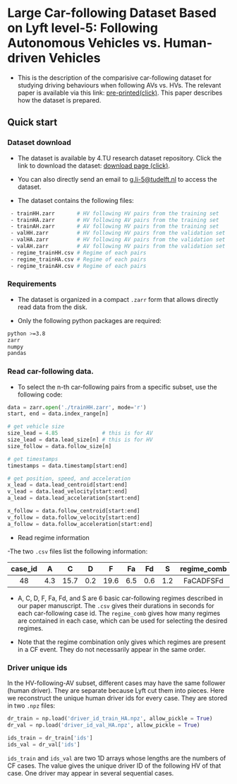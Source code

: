 # Large Car-following Dataset Based on Lyft level-5: Following Autonomous Vehicles vs. Human-driven Vehicles

- This is the description of the comparisive car-following dataset for studying driving behaviours when following AVs vs. HVs. The relevant paper is available via this link: [pre-printed(click)](https://arxiv.org/abs/2305.18921). This paper describes how the dataset is prepared.

## Quick start

### Dataset download

* The dataset is available by 4.TU research dataset repository. Click the link to download the dataset: [download page (click)](https://data.4tu.nl/datasets/1255994c-c64f-40f5-8121-9e952e308c9a).
* You can also directly send an email to [g.li-5@tudelft.nl](g.li-5@tudelft.nl) to access the dataset. 

* The dataset contains the following files:
``` bash
 - trainHH.zarr       # HV following HV pairs from the training set
 - trainHA.zarr       # HV following AV pairs from the training set
 - trainAH.zarr       # AV following HV pairs from the training set
 - valHH.zarr         # HV following HV pairs from the validation set
 - valHA.zarr         # HV following AV pairs from the validation set
 - valAH.zarr         # AV following HV pairs from the validation set
 - regime_trainHH.csv # Regime of each pairs
 - regime_trainHA.csv # Regime of each pairs
 - regime_trainAH.csv # Regime of each pairs
```

### Requirements

* The dataset is organized in a compact `.zarr` form that allows directly read data from the disk.

* Only the following python packages are required:
``` bash
python >=3.8
zarr
numpy
pandas
```

### Read car-following data.

* To select the n-th car-following pairs from a specific subset, use the following code:
````python
data = zarr.open('./trainHH.zarr', mode='r')
start, end = data.index_range[n]

# get vehicle size
size_lead = 4.85              # this is for AV
size_lead = data.lead_size[n] # this is for HV
size_follow = data.follow_size[n]

# get timestamps
timestamps = data.timestamp[start:end]

# get position, speed, and acceleration
x_lead = data.lead_centroid[start:end]
v_lead = data.lead_velocity[start:end]
a_lead = data.lead_acceleration[start:end]

x_follow = data.follow_centroid[start:end]
v_follow = data.follow_velocity[start:end]
a_follow = data.follow_acceleration[start:end]
````

* Read regime information

-The two `.csv` files list the following information:

| case_id | A | C | D | F | Fa | Fd | S |regime_comb |
|     :---:      |     :---:      |     :---:      |     :---:      |     :---:      |     :---:      |     :---:      |     :---:      |     :---:      |
|48 | 4.3 |15.7 | 0.2 |19.6 | 6.5 | 0.6 | 1.2 | FaCADFSFd |

- A, C, D, F, Fa, Fd, and S are 6 basic car-following regimes described in our paper manuscript. The `.csv` gives their durations in seconds for each car-following case id. The `regime_comb` gives how many regimes are contained in each case, which can be used for selecting the desired regimes.

- Note that the regime combination only gives which regimes are present in a CF event. They do not necessarily appear in the same order.

### Driver unique ids
In the HV-following-AV subset, different cases may have the same follower (human driver). They are separate because Lyft cut them into pieces. Here we reconstruct the unique human driver ids for every case. They are stored in two `.npz` files:

````python
dr_train = np.load('driver_id_train_HA.npz', allow_pickle = True)
dr_val = np.load('driver_id_val_HA.npz', allow_pickle = True)

ids_train = dr_train['ids']
ids_val = dr_val['ids']
````

`ids_train` and `ids_val` are two 1D arrays whose lengths are the numbers of CF cases. The value gives the unique driver ID of the following HV of that case. One driver may appear in several sequential cases.
